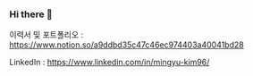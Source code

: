 ### Hi there 👋

이력서 및 포트폴리오 : https://www.notion.so/a9ddbd35c47c46ec974403a40041bd28

LinkedIn : https://www.linkedin.com/in/mingyu-kim96/

<!--
**MingyuKim-2933/MingyuKim-2933** is a ✨ _special_ ✨ repository because its `README.md` (this file) appears on your GitHub profile.

Here are some ideas to get you started:

- 🔭 I’m currently working on ...
- 🌱 I’m currently learning ...
- 👯 I’m looking to collaborate on ...
- 🤔 I’m looking for help with ...
- 💬 Ask me about ...
- 📫 How to reach me: ...
- 😄 Pronouns: ...
- ⚡ Fun fact: ...
-->

